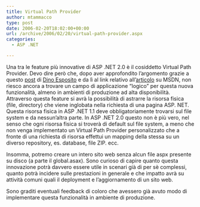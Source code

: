 ```yaml
---
title: Virtual Path Provider
author: mtammacco
type: post
date: 2006-02-20T18:02:00+00:00
url: /archive/2006/02/20/virtual-path-provider.aspx
categories:
  - ASP .NET

---
```

Una tra le feature più innovative di ASP .NET 2.0 è il cosiddetto Virtual Path Provider. Devo dire però che, dopo aver approfondito l&#8217;argomento grazie a questo [post][1] di [Dino Esposito][2] e da lì al link relativo all&#8217;[articolo][3] su MSDN, non riesco ancora a trovare un campo di applicazione &#8220;logico&#8221; per questa nuova funzionalità, almeno in ambienti di produzione ad alta disponibilità. Attraverso questa feature si avrà la possibilità di astrarre la risorsa fisica (file, directory) che viene inglobata nella richiesta di una pagina ASP. NET. Questa risorsa fisica in ASP .NET 1.1 deve obbligatoriamente trovarsi sul file system e da nessun&#8217;altra parte. In ASP .NET 2.0 questo non è più vero, nel senso che ogni risorsa fisica si troverà di default sul file system, a meno che non venga implementato un Virtual Path Provider personalizzato che a fronte di una richiesta di risorsa effettui un mapping della stessa su un diverso repository, es. database, file ZIP. ecc. 

Insomma, potremo creare un intero sito web senza alcun file aspx presente su disco (a parte il global.asax). Sono curioso di capire quanto questa innovazione potrà davvero essere utile in scenari già di per sè complessi, quanto potrà incidere sulle prestazioni in generale e che impatto avrà su attività comuni quali il deployment e l&#8217;aggiornamento di un sito web.

Sono graditi eventuali feedback di coloro che avessero già avuto modo di implementare questa funzionalità in ambiente di produzione.

 [1]: http://weblogs.asp.net/despos/archive/2006/02/09/437821.aspx
 [2]: http://weblogs.asp.net/despos
 [3]: http://msdn.microsoft.com/library/default.asp?url=/library/en-us/dnaspp/html/vpp_vga.asp